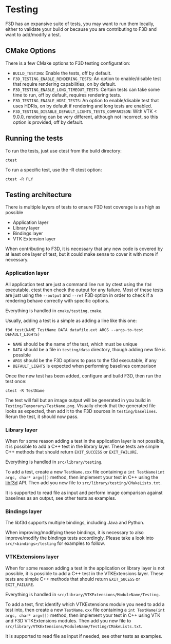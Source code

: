 # Testing

F3D has an expansive suite of tests, you may want to run them locally,
either to validate your build or because you are contributing to F3D and want to add/modify a test.

## CMake Options

There is a few CMake options to F3D testing configuration:
* `BUILD_TESTING`: Enable the tests, off by default.
* `F3D_TESTING_ENABLE_RENDERING_TESTS`: An option to enable/disable test that require rendering capabilities, on by default.
* `F3D_TESTING_ENABLE_LONG_TIMEOUT_TESTS`: Certain tests can take some time to run, off by default, requires rendering tests.
* `F3D_TESTING_ENABLE_HDRI_TESTS`: An option to enable/disable test that uses HDRis, on by default if rendering and long tests are enabled.
* `F3D_TESTING_DISABLE_DEFAULT_LIGHTS_TESTS_COMPARISON`: With VTK < 9.0.0, rendering can be very different, although not incorrect, so this option is provided, off by default.


## Running the tests

To run the tests, just use ctest from the build directory:

```
ctest
```

To run a specific test, use the -R ctest option:

```
ctest -R PLY
```

## Testing architecture

There is multiple layers of tests to ensure F3D test coverage is as high as possible
 - Application layer
 - Library layer
 - Bindings layer
 - VTK Extension layer

When contributing to F3D, it is necessary that any new code is covered by at least one layer
of test, but it could make sense to cover it with more if necessary.

### Application layer

All application test are just a command line run by ctest using the `f3d` executable.
ctest then check the output for any failure. Most of these tests are just using the `--output`
and `--ref` F3D option in order to check if a rendering behave correctly with specific options.

Everything is handled in `cmake/testing.cmake`.

Usually, adding a test is a simple as adding a line like this one:

```
f3d_test(NAME TestName DATA datafile.ext ARGS --args-to-test DEFAULT_LIGHTS)
```

 - `NAME` should be the name of the test, which must be unique
 - `DATA` should be a file in `testing/data` directory, though adding new file is possible
 - `ARGS` should be the F3D options to pass to the f3d executable, if any
 - `DEFAULT_LIGHTS` is expected when performing baselines comparison

Once the new test has been added, configure and build F3D, then run the test once:

```
ctest -R TestName
```

The test will fail but an image output will be generated in you build in `Testing/Temporary/TestName.png`.
Visually check that the generated file looks as expected, then add it to the F3D sources in `testing/baselines`.
Rerun the test, it should now pass.

### Library layer

When for some reason adding a test in the application layer is not possible, it is possible
to add a C++ test in the library layer. These tests are simple C++ methods that should return
`EXIT_SUCCESS` or `EXIT_FAILURE`. 

Everything is handled in `src/library/testing`.

To add a test, create a new `TestName.cxx` file containing a `int TestName(int argc, char* argv[])` method,
then implement your test in C++ using the [libf3d](../libf3d/README.md) API.
Then add you new file to `src/library/testing/CMakeLists.txt`.

It is supported to read file as input and perform image comparison against baselines as an output, see other tests as examples.

### Bindings layer

The libf3d supports multiple bindings, including Java and Python.

When improving/modifying these bindings, it is necessary to also improve/modify the bindings tests accordingly.
Please take a look into `src/<bindings>/testing` for examples to follow.

### VTKExtensions layer

When for some reason adding a test in the application or library layer is not possible, it is possible
to add a C++ test in the VTKExtensions layer. These tests are simple C++ methods that should return
`EXIT_SUCESS` or `EXIT_FAILURE`. 

Everything is handled in `src/library/VTKExtensions/ModuleName/Testing`.

To add a test, first identify which VTKExtensions module you need to add a test into, 
then create a new `TestName.cxx` file containing a `int TestName(int argc, char* argv[])` method,
then implement your test in C++ using VTK and F3D VTKExtensions modules.
Then add you new file to `src/library/VTKExtensions/ModuleName/Testing/CMakeLists.txt`.

It is supported to read file as input if needed, see other tests as examples.
